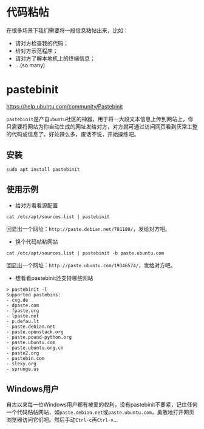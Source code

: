 # 代码粘帖
在很多场景下我们需要将一段信息粘帖出来，比如：
- 请对方检查我的代码；
- 给对方示范程序；
- 请对方了解本地机上的终端信息；
- ...(so many)

# pastebinit

https://help.ubuntu.com/community/Pastebinit

`pastebinit`是产自`ubuntu`社区的神器，用于将一大段文本信息上传到网站上，你只需要将网站为你自动生成的网址发给对方，对方就可通过访问网页看到灰常工整的代码或信息了。好处辣么多，废话不说，开始操练吧。

## 安装
```
sudo apt install pastebinit
```

## 使用示例
- 给对方看看源配置
```
cat /etc/apt/sources.list | pastebinit
```
回显出一个网址：`http://paste.debian.net/781180/`，发给对方吧。

- 换个代码帖粘网站
```
cat /etc/apt/sources.list | pastebinit -b paste.ubuntu.com
```

回显出一个网址：`http://paste.ubuntu.com/19346574/`，发给对方吧。

- 想看看pastebinit还支持哪些网站

```
> pastebinit -l
Supported pastebins:
- cxg.de
- dpaste.com
- fpaste.org
- lpaste.net
- p.defau.lt
- paste.debian.net
- paste.openstack.org
- paste.pound-python.org
- paste.ubuntu.com
- paste.ubuntu.org.cn
- paste2.org
- pastebin.com
- slexy.org
- sprunge.us
```
## Windows用户
自古以来每一位Windows用户都有被爱的权利，没有pastebinit不要紧，记住任何一个代码粘帖网站，如`paste.debian.net`或`paste.ubuntu.com`，勇敢地打开网页浏览器访问它们吧。然后手动`Ctrl-c`再`Ctrl-v`...
